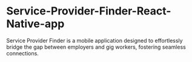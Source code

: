 # Service-Provider-Finder-React-Native-app
Service Provider Finder is a mobile application designed to effortlessly bridge the gap between employers and gig workers, fostering seamless connections.
